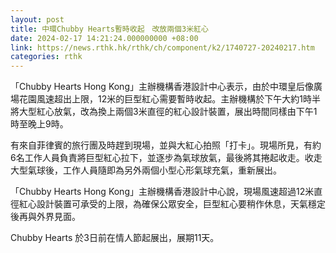 ```yaml
---
layout: post
title: 中環Chubby Hearts暫時收起　改放兩個3米紅心
date: 2024-02-17 14:21:24.000000000 +08:00
link: https://news.rthk.hk/rthk/ch/component/k2/1740727-20240217.htm
categories: rthk
---
```


「Chubby Hearts Hong Kong」主辦機構香港設計中心表示，由於中環皇后像廣場花園風速超出上限，12米的巨型紅心需要暫時收起。主辦機構於下午大約1時半將大型紅心放氣，改為換上兩個3米直徑的紅心設計裝置，展出時間同樣由下午1時至晚上9時。

有來自菲律賓的旅行團及時趕到現場，並與大紅心拍照「打卡」。現場所見，有約6名工作人員負責將巨型紅心拉下，並逐步為氣球放氣，最後將其捲起收走。收走大型氣球後，工作人員隨即為另外兩個小型心形氣球充氣，重新展出。

「Chubby Hearts Hong Kong」主辦機構香港設計中心說，現場風速超過12米直徑紅心設計裝置可承受的上限，為確保公眾安全，巨型紅心要稍作休息，天氣穩定後再與外界見面。

Chubby Hearts 於3日前在情人節起展出，展期11天。

